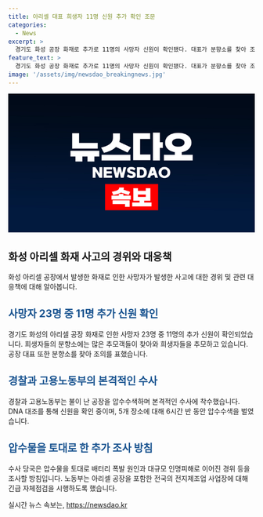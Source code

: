 ```yaml
---
title: 아리셀 대표 희생자 11명 신원 추가 확인 조문
categories:
  - News
excerpt: >
  경기도 화성 공장 화재로 추가로 11명의 사망자 신원이 확인됐다. 대표가 분향소를 찾아 조의를 표하고 경찰, 고용노동부가 수사에 돌입했다. 희생자들을 위해 100명이 넘는 추모객이 찾아, 경찰은 한국, 중국, 라오스 출신 등의 사망자 신원을 파악했다. 경찰과 고용노동부는 6시간 반 동안 압수수색을 진행하며 안전 문건 등을 확보했고, 배터리 폭발 원인과 작업 중지 등 긴급 대책을 추진할 방침이다. (출처: KBS)
feature_text: >
  경기도 화성 공장 화재로 추가로 11명의 사망자 신원이 확인됐다. 대표가 분향소를 찾아 조의를 표하고 경찰, 고용노동부가 수사에 돌입했다. 희생자들을 위해 100명이 넘는 추모객이 찾아, 경찰은 한국, 중국, 라오스 출신 등의 사망자 신원을 파악했다. 경찰과 고용노동부는 6시간 반 동안 압수수색을 진행하며 안전 문건 등을 확보했고, 배터리 폭발 원인과 작업 중지 등 긴급 대책을 추진할 방침이다. (출처: KBS)
image: '/assets/img/newsdao_breakingnews.jpg'
---
```


<p><img src="/assets/img/newsdao_breakingnews.jpg" alt="koreaapp 속보" /></p>

<h2 data-ke-size="size26">화성 아리셀 화재 사고의 경위와 대응책</h2>

<p data-ke-size="size16">화성 아리셀 공장에서 발생한 화재로 인한 사망자가 발생한 사고에 대한 경위 및 관련 대응책에 대해 알아봅니다.</p>

<h2><b><span style="color: #1a5490;">사망자 23명 중 11명 추가 신원 확인</span></b></h2>

<p data-ke-size="size16">경기도 화성의 아리셀 공장 화재로 인한 사망자 23명 중 11명의 추가 신원이 확인되었습니다. 희생자들의 분향소에는 많은 추모객들이 찾아와 희생자들을 추모하고 있습니다. 공장 대표 또한 분향소를 찾아 조의를 표했습니다.</p>

<h2><b><span style="color: #1a5490;">경찰과 고용노동부의 본격적인 수사</span></b></h2>

<p data-ke-size="size16">경찰과 고용노동부는 불이 난 공장을 압수수색하며 본격적인 수사에 착수했습니다. DNA 대조를 통해 신원을 확인 중이며, 5개 장소에 대해 6시간 반 동안 압수수색을 벌였습니다.</p>

<h2><b><span style="color: #1a5490;">압수물을 토대로 한 추가 조사 방침</span></b></h2>

<p data-ke-size="size16">수사 당국은 압수물을 토대로 배터리 폭발 원인과 대규모 인명피해로 이어진 경위 등을 조사할 방침입니다. 노동부는 아리셀 공장을 포함한 전국의 전지제조업 사업장에 대해 긴급 자체점검을 시행하도록 했습니다.</p>
실시간 뉴스 속보는, <a href="https://newsdao.kr" rel="dofollow">https://newsdao.kr</a>


